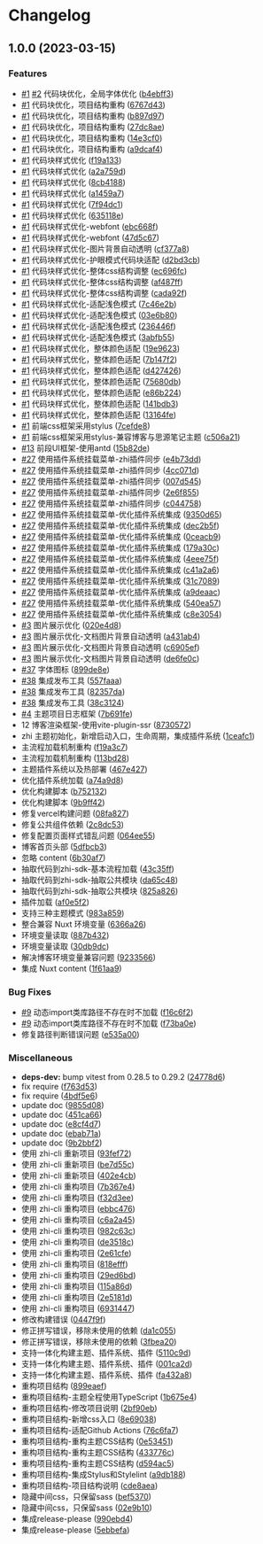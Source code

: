 # Changelog

## 1.0.0 (2023-03-15)


### Features

* [#1](https://github.com/terwer/zhi/issues/1) [#2](https://github.com/terwer/zhi/issues/2) 代码块优化，全局字体优化 ([b4ebff3](https://github.com/terwer/zhi/commit/b4ebff35d2e11eaf88cdbf5ac4a2376eea317e7d))
* [#1](https://github.com/terwer/zhi/issues/1) 代码块优化，项目结构重构 ([6767d43](https://github.com/terwer/zhi/commit/6767d437c7225a2afeb53dac0020c0cb27b299cb))
* [#1](https://github.com/terwer/zhi/issues/1) 代码块优化，项目结构重构 ([b897d97](https://github.com/terwer/zhi/commit/b897d97e9cf45b89b194806cbf81b0e686b94f2f))
* [#1](https://github.com/terwer/zhi/issues/1) 代码块优化，项目结构重构 ([27dc8ae](https://github.com/terwer/zhi/commit/27dc8ae1fe2d563d0e9957c54f1ad21f659ed606))
* [#1](https://github.com/terwer/zhi/issues/1) 代码块优化，项目结构重构 ([14e3cf0](https://github.com/terwer/zhi/commit/14e3cf0971331594198dbe9df38099bb48c93ce1))
* [#1](https://github.com/terwer/zhi/issues/1) 代码块优化，项目结构重构 ([a9dcaf4](https://github.com/terwer/zhi/commit/a9dcaf4c94493887baf173fa8e933ddb75f33063))
* [#1](https://github.com/terwer/zhi/issues/1) 代码块样式优化 ([f19a133](https://github.com/terwer/zhi/commit/f19a13312a99503e1eba46c6d180ad37d5b94f68))
* [#1](https://github.com/terwer/zhi/issues/1) 代码块样式优化 ([a2a759d](https://github.com/terwer/zhi/commit/a2a759d7ec4b5126067220d25a16f9418be810b7))
* [#1](https://github.com/terwer/zhi/issues/1) 代码块样式优化 ([8cb4188](https://github.com/terwer/zhi/commit/8cb4188e255c91f7d5c8e29f5460dd4595c63860))
* [#1](https://github.com/terwer/zhi/issues/1) 代码块样式优化 ([a1459a7](https://github.com/terwer/zhi/commit/a1459a7b16b2eba8fb10dbdec3d3ec2e8c6fcfea))
* [#1](https://github.com/terwer/zhi/issues/1) 代码块样式优化 ([7f94dc1](https://github.com/terwer/zhi/commit/7f94dc196c97e2dd0ae8b287d73fab5c82f5a71d))
* [#1](https://github.com/terwer/zhi/issues/1) 代码块样式优化 ([635118e](https://github.com/terwer/zhi/commit/635118ec43492aae287b0a345dfad355a1dfe0ae))
* [#1](https://github.com/terwer/zhi/issues/1) 代码块样式优化-webfont ([ebc668f](https://github.com/terwer/zhi/commit/ebc668f30da13215facb71c16cbf6cda3daf9676))
* [#1](https://github.com/terwer/zhi/issues/1) 代码块样式优化-webfont ([47d5c67](https://github.com/terwer/zhi/commit/47d5c67c98a4c8b5de1190ff8d8bb9f20f70aab4))
* [#1](https://github.com/terwer/zhi/issues/1) 代码块样式优化-图片背景自动透明 ([cf377a8](https://github.com/terwer/zhi/commit/cf377a8e64f5060e46cd5ee2140f6fab8a91ffc5))
* [#1](https://github.com/terwer/zhi/issues/1) 代码块样式优化-护眼模式代码块适配 ([d2bd3cb](https://github.com/terwer/zhi/commit/d2bd3cbaf4aa8d2f9c9f3e8b71d800b87397c992))
* [#1](https://github.com/terwer/zhi/issues/1) 代码块样式优化-整体css结构调整 ([ec696fc](https://github.com/terwer/zhi/commit/ec696fc8b4100aa10a7b5b534c54d7823831e884))
* [#1](https://github.com/terwer/zhi/issues/1) 代码块样式优化-整体css结构调整 ([af487ff](https://github.com/terwer/zhi/commit/af487ff1e919694a2bbefc1a0e225dfb671354c5))
* [#1](https://github.com/terwer/zhi/issues/1) 代码块样式优化-整体css结构调整 ([cada92f](https://github.com/terwer/zhi/commit/cada92f59dee1f6bea2bd07d6249cbbbb02a9a5f))
* [#1](https://github.com/terwer/zhi/issues/1) 代码块样式优化-适配浅色模式 ([7c46e2b](https://github.com/terwer/zhi/commit/7c46e2bf16303b85804e47ec0500cb1e0c598607))
* [#1](https://github.com/terwer/zhi/issues/1) 代码块样式优化-适配浅色模式 ([03e6b80](https://github.com/terwer/zhi/commit/03e6b803df2399ff60fceae4c16787b0a9ddfe6b))
* [#1](https://github.com/terwer/zhi/issues/1) 代码块样式优化-适配浅色模式 ([236446f](https://github.com/terwer/zhi/commit/236446f1e4612bf36d06a659ca4b095682c41460))
* [#1](https://github.com/terwer/zhi/issues/1) 代码块样式优化-适配浅色模式 ([3abfb55](https://github.com/terwer/zhi/commit/3abfb558b062793240990a1b490c4c2ea5b3023f))
* [#1](https://github.com/terwer/zhi/issues/1) 代码块样式优化，整体颜色适配 ([19e9623](https://github.com/terwer/zhi/commit/19e962320d92681e88a9c35f9914cb59494a3fc4))
* [#1](https://github.com/terwer/zhi/issues/1) 代码块样式优化，整体颜色适配 ([7b147f2](https://github.com/terwer/zhi/commit/7b147f276e9a92e455378910f51bce20763db8e1))
* [#1](https://github.com/terwer/zhi/issues/1) 代码块样式优化，整体颜色适配 ([d427426](https://github.com/terwer/zhi/commit/d427426d0291e55707f760e66d4e653bded224e7))
* [#1](https://github.com/terwer/zhi/issues/1) 代码块样式优化，整体颜色适配 ([75680db](https://github.com/terwer/zhi/commit/75680dbc3837cd778a235461bef644441ac6a3fe))
* [#1](https://github.com/terwer/zhi/issues/1) 代码块样式优化，整体颜色适配 ([e86b224](https://github.com/terwer/zhi/commit/e86b224e946e9f03ee4ef3799a2f0bb2ba1e7e26))
* [#1](https://github.com/terwer/zhi/issues/1) 代码块样式优化，整体颜色适配 ([141bdb3](https://github.com/terwer/zhi/commit/141bdb3cbbca85686e96a361ef75869396fee225))
* [#1](https://github.com/terwer/zhi/issues/1) 代码块样式优化，整体颜色适配 ([13164fe](https://github.com/terwer/zhi/commit/13164fe0279253493e4c9be7f73befafb3c3d3b8))
* [#1](https://github.com/terwer/zhi/issues/1) 前端css框架采用stylus ([7cefde8](https://github.com/terwer/zhi/commit/7cefde86c70120abfe6c91b322618f903854251b))
* [#1](https://github.com/terwer/zhi/issues/1) 前端css框架采用stylus-兼容博客与思源笔记主题 ([c506a21](https://github.com/terwer/zhi/commit/c506a21173c0a5bde8e3d6ef20156b83963cffc7))
* [#13](https://github.com/terwer/zhi/issues/13) 前段UI框架-使用antd ([15b82de](https://github.com/terwer/zhi/commit/15b82de56ac30fa43bc6927b3d5b986699f37379))
* [#27](https://github.com/terwer/zhi/issues/27) 使用插件系统挂载菜单-zhi插件同步 ([e4b73dd](https://github.com/terwer/zhi/commit/e4b73ddee5e2acc4f16375b324794431170eefef))
* [#27](https://github.com/terwer/zhi/issues/27) 使用插件系统挂载菜单-zhi插件同步 ([4cc071d](https://github.com/terwer/zhi/commit/4cc071d75f0bea90d1eeaf279d7495da3ff66deb))
* [#27](https://github.com/terwer/zhi/issues/27) 使用插件系统挂载菜单-zhi插件同步 ([007d545](https://github.com/terwer/zhi/commit/007d545d7caeea74fe805b5723ec0cd8f048ab39))
* [#27](https://github.com/terwer/zhi/issues/27) 使用插件系统挂载菜单-zhi插件同步 ([2e6f855](https://github.com/terwer/zhi/commit/2e6f855ad16d06dc13360f7a92f49ba76a749163))
* [#27](https://github.com/terwer/zhi/issues/27) 使用插件系统挂载菜单-zhi插件同步 ([c044758](https://github.com/terwer/zhi/commit/c04475820543897424f3fa7d69e76789a0b24859))
* [#27](https://github.com/terwer/zhi/issues/27) 使用插件系统挂载菜单-优化插件系统集成 ([9350d65](https://github.com/terwer/zhi/commit/9350d651e3bb391b82b801c2a2affea7f348088f))
* [#27](https://github.com/terwer/zhi/issues/27) 使用插件系统挂载菜单-优化插件系统集成 ([dec2b5f](https://github.com/terwer/zhi/commit/dec2b5f09bf19813b30bfdbe2bdd68fa81192d17))
* [#27](https://github.com/terwer/zhi/issues/27) 使用插件系统挂载菜单-优化插件系统集成 ([0ceacb9](https://github.com/terwer/zhi/commit/0ceacb9761cc61edf3c1396b7938f92d1f3ecf1f))
* [#27](https://github.com/terwer/zhi/issues/27) 使用插件系统挂载菜单-优化插件系统集成 ([179a30c](https://github.com/terwer/zhi/commit/179a30c0414c2375d98e2e91da53d34e22da7c6f))
* [#27](https://github.com/terwer/zhi/issues/27) 使用插件系统挂载菜单-优化插件系统集成 ([4eee75f](https://github.com/terwer/zhi/commit/4eee75f4c14254eef684b09de12ad34201ecd743))
* [#27](https://github.com/terwer/zhi/issues/27) 使用插件系统挂载菜单-优化插件系统集成 ([c41a2a6](https://github.com/terwer/zhi/commit/c41a2a62a502acafaf71a038fd51a68524fc057d))
* [#27](https://github.com/terwer/zhi/issues/27) 使用插件系统挂载菜单-优化插件系统集成 ([31c7089](https://github.com/terwer/zhi/commit/31c70894f4e7a6c4b0a2495f1aaab949797c5fd9))
* [#27](https://github.com/terwer/zhi/issues/27) 使用插件系统挂载菜单-优化插件系统集成 ([a9deaac](https://github.com/terwer/zhi/commit/a9deaac7a0cbb18386f81874f8afd84ce3527ca0))
* [#27](https://github.com/terwer/zhi/issues/27) 使用插件系统挂载菜单-优化插件系统集成 ([540ea57](https://github.com/terwer/zhi/commit/540ea577413a2009ca98210e1dc6098e939d27ab))
* [#27](https://github.com/terwer/zhi/issues/27) 使用插件系统挂载菜单-优化插件系统集成 ([c8e3054](https://github.com/terwer/zhi/commit/c8e3054247d9347fe9a21a3b9391765ec0707190))
* [#3](https://github.com/terwer/zhi/issues/3) 图片展示优化 ([020e4d8](https://github.com/terwer/zhi/commit/020e4d8cd2b36f6e8f3f88a05151876ae9f2e0e0))
* [#3](https://github.com/terwer/zhi/issues/3) 图片展示优化-文档图片背景自动透明 ([a431ab4](https://github.com/terwer/zhi/commit/a431ab43f81fd671956b9b0406d3e1c44663a527))
* [#3](https://github.com/terwer/zhi/issues/3) 图片展示优化-文档图片背景自动透明 ([c6905ef](https://github.com/terwer/zhi/commit/c6905ef819738ecc9830dcf5c9e33996cfb09a4a))
* [#3](https://github.com/terwer/zhi/issues/3) 图片展示优化-文档图片背景自动透明 ([de6fe0c](https://github.com/terwer/zhi/commit/de6fe0c1cea4895d1862eebbd68586075bedd580))
* [#37](https://github.com/terwer/zhi/issues/37) 字体图标 ([899de8e](https://github.com/terwer/zhi/commit/899de8ed778c2cddf6d9a975260e71f6351929d5))
* [#38](https://github.com/terwer/zhi/issues/38) 集成发布工具 ([557faaa](https://github.com/terwer/zhi/commit/557faaae8de804d371efb99e8ee3f8aea946fe1d))
* [#38](https://github.com/terwer/zhi/issues/38) 集成发布工具 ([82357da](https://github.com/terwer/zhi/commit/82357da4e4b0991f60daae59c3ec8a19745945a1))
* [#38](https://github.com/terwer/zhi/issues/38) 集成发布工具 ([38c3124](https://github.com/terwer/zhi/commit/38c3124a0ff95e2b0bc42e9dbed1c63b956a1b4d))
* [#4](https://github.com/terwer/zhi/issues/4) 主题项目日志框架 ([7b691fe](https://github.com/terwer/zhi/commit/7b691fe96d3aa9dfd1499348883093d9a5dabcca))
* 12 博客渲染框架-使用vite-plugin-ssr ([8730572](https://github.com/terwer/zhi/commit/8730572087d457721486bb1686e97359401fe94b))
* zhi 主题初始化，新增启动入口，生命周期，集成插件系统 ([1ceafc1](https://github.com/terwer/zhi/commit/1ceafc110e63a163974efc2d4838b16d68d234da))
* 主流程加载机制重构 ([f19a3c7](https://github.com/terwer/zhi/commit/f19a3c713b3664edd04b5726f8db6772435c09d8))
* 主流程加载机制重构 ([113bd28](https://github.com/terwer/zhi/commit/113bd280519f8acd0bdfa353f7b076c37d2adc79))
* 主题插件系统以及热部署 ([467e427](https://github.com/terwer/zhi/commit/467e42768466e8066a23d35a0dcdd9bcd6362fff))
* 优化插件系统加载 ([a74a9d8](https://github.com/terwer/zhi/commit/a74a9d82c6b0115d795bad1e3f0e6d1a681a47d8))
* 优化构建脚本 ([b752132](https://github.com/terwer/zhi/commit/b752132ce00f0874a718f551f77e12ab90c01080))
* 优化构建脚本 ([9b9ff42](https://github.com/terwer/zhi/commit/9b9ff42c267f256c3c3d4da0f93975aca40843be))
* 修复vercel构建问题 ([08fa827](https://github.com/terwer/zhi/commit/08fa8278c836a6844319e5310482a997d3631c67))
* 修复公共组件依赖 ([2c8dc53](https://github.com/terwer/zhi/commit/2c8dc538da70c075fdb4bb1a3bbce62da3990f1e))
* 修复配置页面样式错乱问题 ([064ee55](https://github.com/terwer/zhi/commit/064ee55ee6a9cadf7247c6e282d802f6bd6ef414))
* 博客首页头部 ([5dfbcb3](https://github.com/terwer/zhi/commit/5dfbcb3e3c70c269e93dc2316fd8ad01064fcbcd))
* 忽略 content ([6b30af7](https://github.com/terwer/zhi/commit/6b30af76b824067f5a164ca73163850fde252fda))
* 抽取代码到zhi-sdk-基本流程加载 ([43c35ff](https://github.com/terwer/zhi/commit/43c35ff92f45ad865588c09efac677feac3128a8))
* 抽取代码到zhi-sdk-抽取公共模块 ([da65c48](https://github.com/terwer/zhi/commit/da65c4838f056a48d83dc360714ec14cefac5207))
* 抽取代码到zhi-sdk-抽取公共模块 ([825a826](https://github.com/terwer/zhi/commit/825a826abf913d5dd6be56dc44a5ebfd320a805f))
* 插件加载 ([af0e5f2](https://github.com/terwer/zhi/commit/af0e5f294ea2c45a9eb7c97d9cd73a4f548245a1))
* 支持三种主题模式 ([983a859](https://github.com/terwer/zhi/commit/983a859c024a6862d2305934ea223e9d36ec32e1))
* 整合兼容 Nuxt 环境变量 ([6366a26](https://github.com/terwer/zhi/commit/6366a26f5a16442f31b790f5428a589b7036a805))
* 环境变量读取 ([887b432](https://github.com/terwer/zhi/commit/887b43277b4fea9100e727038f5f2b099c2e433a))
* 环境变量读取 ([30db9dc](https://github.com/terwer/zhi/commit/30db9dc79840b8c232fc33e33db7dac21dc08305))
* 解决博客环境变量兼容问题 ([9233566](https://github.com/terwer/zhi/commit/92335662d73f66fe32db7011260f4c81ae8f9a14))
* 集成 Nuxt content ([1f61aa9](https://github.com/terwer/zhi/commit/1f61aa9d7ed0685e1b6e23b3b1b00fcb8f224bb8))


### Bug Fixes

* [#9](https://github.com/terwer/zhi/issues/9) 动态import类库路径不存在时不加载 ([f16c6f2](https://github.com/terwer/zhi/commit/f16c6f2f3773acb5c845ecd9d7ce1266b95205fd))
* [#9](https://github.com/terwer/zhi/issues/9) 动态import类库路径不存在时不加载 ([f73ba0e](https://github.com/terwer/zhi/commit/f73ba0e55491d90ff5429f597c7af7844fa5e366))
* 修复路径判断错误问题 ([e535a00](https://github.com/terwer/zhi/commit/e535a00afe937457c3d9652d4b633cf57e3af864))


### Miscellaneous

* **deps-dev:** bump vitest from 0.28.5 to 0.29.2 ([24778d6](https://github.com/terwer/zhi/commit/24778d623c0ce0ec991d025ad204a96842094a2b))
* fix require ([f763d53](https://github.com/terwer/zhi/commit/f763d5364bd39a20143e84c6dfc582017b36a179))
* fix require ([4bdf5e6](https://github.com/terwer/zhi/commit/4bdf5e681526fa129da67d43fe80b063fa06d43a))
* update doc ([9855d08](https://github.com/terwer/zhi/commit/9855d086a8aab48c2d753721a50e6aeecc0282c4))
* update doc ([451ca66](https://github.com/terwer/zhi/commit/451ca667d540aeb48a4018933292f8408a0b8934))
* update doc ([e8cf4d7](https://github.com/terwer/zhi/commit/e8cf4d7d1a5e391e7c311fd707721ad4a1847572))
* update doc ([ebab71a](https://github.com/terwer/zhi/commit/ebab71a7cf8895c6fbc906c5e5e3c3367f0cdfb7))
* update doc ([9b2bbf2](https://github.com/terwer/zhi/commit/9b2bbf2d23409a6e14b901cdaab9ed3fbaefb6ef))
* 使用 zhi-cli 重新项目 ([93fef72](https://github.com/terwer/zhi/commit/93fef72cc54344e68320ac7616ded76d5234756e))
* 使用 zhi-cli 重新项目 ([be7d55c](https://github.com/terwer/zhi/commit/be7d55c1471163b1a2ac8e7605e1f3af4ae44247))
* 使用 zhi-cli 重新项目 ([402e4cb](https://github.com/terwer/zhi/commit/402e4cb47528b39ac3b5aa9acbe8f112a6dbbc9c))
* 使用 zhi-cli 重构项目 ([7b367e4](https://github.com/terwer/zhi/commit/7b367e4b3203d005e2208ffa09e6a05b48fd1efb))
* 使用 zhi-cli 重构项目 ([f32d3ee](https://github.com/terwer/zhi/commit/f32d3ee4a7a53a246f2f55528d632285abc407e9))
* 使用 zhi-cli 重构项目 ([ebbc476](https://github.com/terwer/zhi/commit/ebbc476bf51d063741f8c1b5c7f93745f72ce297))
* 使用 zhi-cli 重构项目 ([c6a2a45](https://github.com/terwer/zhi/commit/c6a2a4527c6e3b193050e8189255eb7b74bd43b2))
* 使用 zhi-cli 重构项目 ([982c63c](https://github.com/terwer/zhi/commit/982c63c51595bda0402cc496ed71494750aa15c9))
* 使用 zhi-cli 重构项目 ([de3518c](https://github.com/terwer/zhi/commit/de3518cb339314aab56059062ba4743d90b5c932))
* 使用 zhi-cli 重构项目 ([2e61cfe](https://github.com/terwer/zhi/commit/2e61cfe238c882300a1c419818d78f4a3ab360ef))
* 使用 zhi-cli 重构项目 ([818efff](https://github.com/terwer/zhi/commit/818efff699b7269a7192583f5878c7612e109de6))
* 使用 zhi-cli 重构项目 ([29ed6bd](https://github.com/terwer/zhi/commit/29ed6bdedd90873dd0c7bcd3a5cb8f14e4db3529))
* 使用 zhi-cli 重构项目 ([115a86d](https://github.com/terwer/zhi/commit/115a86d15a6b2aedd928e3242331e71b5d44ed5a))
* 使用 zhi-cli 重构项目 ([2e5181d](https://github.com/terwer/zhi/commit/2e5181dced2e30afde0d47e7193ac703a4fe9eca))
* 使用 zhi-cli 重构项目 ([6931447](https://github.com/terwer/zhi/commit/6931447b396950ed3958e7dd49c68f48a78ca9de))
* 修改构建错误 ([0447f9f](https://github.com/terwer/zhi/commit/0447f9f1b8f43b2cfaaabd740668594d5e96e35e))
* 修正拼写错误，移除未使用的依赖 ([da1c055](https://github.com/terwer/zhi/commit/da1c05574e51c3fea0969617adc27b279ffef592))
* 修正拼写错误，移除未使用的依赖 ([3fbea20](https://github.com/terwer/zhi/commit/3fbea20945c996ec89bd7dee3d742cbf4942664b))
* 支持一体化构建主题、插件系统、插件 ([5110c9d](https://github.com/terwer/zhi/commit/5110c9dd0bcd441a4b38bedb82ab38c5de9d733a))
* 支持一体化构建主题、插件系统、插件 ([001ca2d](https://github.com/terwer/zhi/commit/001ca2de2723838e6b6a09914283245d4d0971d2))
* 支持一体化构建主题、插件系统、插件 ([fa432a8](https://github.com/terwer/zhi/commit/fa432a86f058c6f71341dbbaa41edbf1468520e5))
* 重构项目结构 ([899eaef](https://github.com/terwer/zhi/commit/899eaeff2652f47a6eb632d642dd85381213ecc6))
* 重构项目结构-主题全程使用TypeScript ([1b675e4](https://github.com/terwer/zhi/commit/1b675e4b79cb30b37c5813bc4961d49fbd160e66))
* 重构项目结构-修改项目说明 ([2bf90eb](https://github.com/terwer/zhi/commit/2bf90eb4378f99b8be830132d2f586bee0c616a1))
* 重构项目结构-新增css入口 ([8e69038](https://github.com/terwer/zhi/commit/8e69038616405e467ee3e77ba2ac13aa488f8e8a))
* 重构项目结构-适配Github Actions ([76c6fa7](https://github.com/terwer/zhi/commit/76c6fa705888e8930ba7d3e5cf1a9a9c42e8a74f))
* 重构项目结构-重构主题CSS结构 ([0e53451](https://github.com/terwer/zhi/commit/0e534513774fcd90c82cab348f8b7e2886781bb3))
* 重构项目结构-重构主题CSS结构 ([433776c](https://github.com/terwer/zhi/commit/433776ca52acbf80609a17741eb2c3831c1e5424))
* 重构项目结构-重构主题CSS结构 ([d594ac5](https://github.com/terwer/zhi/commit/d594ac5a2e4fffb02621a0557b9b0f6a6925d8d5))
* 重构项目结构-集成Stylus和Stylelint ([a9db188](https://github.com/terwer/zhi/commit/a9db188f852427ddca854e63f131ec9dc3110fb2))
* 重构项目结构-项目结构说明 ([cde8aea](https://github.com/terwer/zhi/commit/cde8aea2571676b0630dfff730a609799c6a33a4))
* 隐藏中间css，只保留sass ([bef5370](https://github.com/terwer/zhi/commit/bef5370465c0f4c5173fcce80a39fcc65ca574c3))
* 隐藏中间css，只保留sass ([02e9b10](https://github.com/terwer/zhi/commit/02e9b10c21b4508fe4f9bc3ad6a140f01c058c42))
* 集成release-please ([990ebd4](https://github.com/terwer/zhi/commit/990ebd44df215a49888b6aff9a909dad0ea8722f))
* 集成release-please ([5ebbefa](https://github.com/terwer/zhi/commit/5ebbefa0b47f3ba2be0d9c90df9afa7d05de280a))

